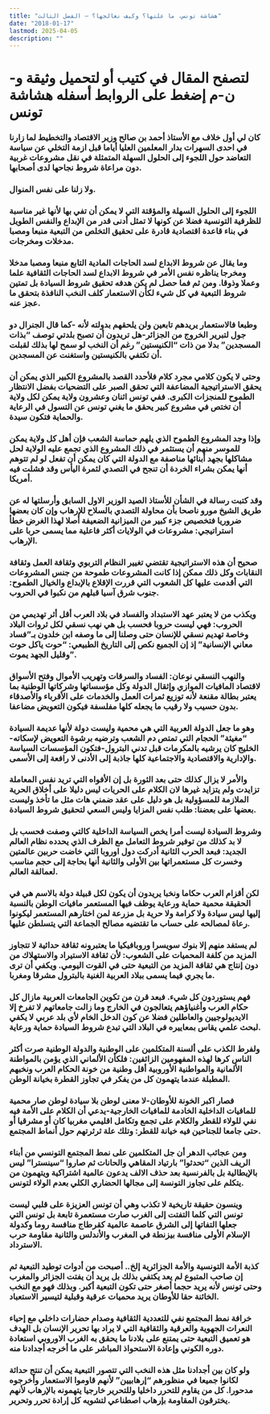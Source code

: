 ```yaml
---
title: "هشاشة تونس، ما علتها؟ وكيف نعالجها؟ – الفصل الثالث"
date: "2018-01-17"
lastmod: 2025-04-05
description: ""
---
```

# **لتصفح المقال في كتيب أو لتحميل وثيقة و-ن-م إضغط على الروابط أسفله** **هشاشة تونس**

### كان لي أول خلاف مع الأستاذ أحمد بن صالح وزير الاقتصاد والتخطيط لما زارنا في احدى السهرات بدار المعلمين العليا أياما قبل ازمة التخلي عن سياسة التعاضد حول اللجوء إلى الحلول السهلة المتمثلة في نقل مشروعات غربية دون مراعاة شروط نجاحها لدى أصحابها.

### ولا زلنا على نفس المنوال.

### اللجوء إلى الحلول السهلة والمؤقتة التي لا يمكن أن تفي بها لأنها غير مناسبة للظرفية التونسية فضلا عن كونها لا تمثل أدنى قدر من الإبداع والنفس الطويل في بناء قاعدة اقتصادية قادرة على تحقيق التخلص من التبعية منبعا ومصبا مدخلات ومخرجات.

### وما يقال عن شروط الابداع لسد الحاجات المادية التابع منبعا ومصبا مدخلا ومخرجا يناظره نفس الأمر في شروط الابداع لسد الحاجات الثقافية علما وعملا وذوقا. ومن ثم فما حصل لم يكن هدفه تحقيق شروط السيادة بل تمتين شروط التبعية في كل شيء لكأن الاستعمار كلف النخب النافذة بتحقق ما عجز عنه.

### وطبعا فالاستعمار يريدهم تابعين ولن يلحقهم بدولته لأنه -كما قال الجنرال دو جول لتبرير الخروج من الجزائر-هل تريدون أن تصبح بلدتي توصف “بذات المسجدين” بدلا من ذات “الكنيستين” رغم أن النخب لو سمح لها بذلك لقبلت أن تكتفي بالكنيستين واستغنت عن المسجدين.

### وحتى لا يكون كلامي مجرد كلام فلأحدد القصد بالمشروع الكبير الذي يمكن أن يحقق الاستراتيجية المضاعفة التي تحقق الصبر على التضحيات بفضل الانتظار الطموح للمنجزات الكبرى. ففي تونس اثنان وعشرون ولاية يمكن لكل ولاية أن تختص في مشروع كبير يحقق ما يغني تونس عن التسول في الرعاية والحماية فتكون سيدة.

### وإذا وجد المشروع الطموح الذي يلهم حماسة الشعب فإن أهل كل ولاية يمكن للموسر منهم أن يستثمر في ذلك المشروع الذي تجمع عليه الولاية لحل مشاكلها بجهد أبنائها مناصفة مع الدولة التي كان يمكن أن تفعل لو لم تتوهم أنها يمكن بشراء الخردة أن تنجح في التصدي لثمرة اليأس وقد فشلت فيه أمريكا.

### وقد كتبت رسالة في الشأن للأستاذ الصيد الوزير الاول السابق وأرسلتها له عن طريق الشيخ مورو ناصحا بأن محاولة التصدي بالسلاح للإرهاب وإن كان بعضها ضروريا فتخصيص جزء كبير من الميزانية الضعيفة أصلا لهذا الغرض خطأ استراتيجي: مشروعات في الولايات أكثر فاعلية مما يسمى حربا على الإرهاب.

### صحيح أن هذه الاستراتيجية تقتضي تغيير النظام التربوي وثقافة العمل وثقافة النقابات وكل ذلك ممكن إذا كانت المشروعات طموحة من جنس المشروعات التي أقدمت عليها كل الشعوب التي قررت الإقلاع بالإبداع والخيال الطموح: جنوب شرق آسيا قبلهم من نكبوا في الحروب.

### ويكذب من لا يعتبر عهد الاستبداد والفساد في بلاد العرب أقل أثر تهديمي من الحروب: فهي ليست حروبا فحسب بل هي نهب نسقي لكل ثروات البلاد وخاصة تهديم نسقي للإنسان حتى وصلنا إلى ما وصفه ابن خلدون بـ”فساد معاني الإنسانية” إذ إن الجميع نكص إلى التاريخ الطبيعي: “حوت ياكل حوت وقليل الجهد يموت”.

### والنهب النسقي نوعان: الفساد والسرقات وتهريب الأموال وفتح الأسواق لاقتصاد المافيات الموازي وإثقال الدولة وكل مؤسساتها وشركاتها الوطنية بما يعتبر بطالة مقنعة لأنه توزيع ثمرات العمل والخدمات على الأقرباء والأصدقاء بدون حسيب ولا رقيب ما يجعله كلها مفلسفة فيكون التعويض مضاعفا.

### وهو ما جعل الدولة العربية التي هي محمية وليست دولة لأنها عديمة السيادة “مغيثة” الحجام التي تمتص دم الشعب وترضيه برشوة التعويض لإسكاته-الخليج كان يرشيه بالمكرمات قبل تدني البترول-فتكون المؤسسات السياسة والإدارية والاقتصادية والاجتماعية كلها جاذبة إلى الأدنى لا رافعة إلى الأسمى.

### والأمر لا يزال كذلك حتى بعد الثورة بل إن الأفواه التي تريد نفس المعاملة تزايدت ولم يتزايد غيرها لان الكلام على الحريات ليس دليلا على أخلاق الحرية الملازمة للمسؤولية بل هو دليل على عقد ضمني هات مثل ما تأخذ وليست بعضها على بعضنا: طلب نفس المزايا وليس السعي لتحقيق شروط السيادة.

### وشروط السيادة ليست أمرا يخص السياسة الداخلية كالتي وصفت فحسب بل لا بد كذلك من توفير شروط التعامل مع الظرف الذي يحدده نظام العالم الجديد: فبعد الحرب الثانية أدركت دول اوروبا التي خاضت حربين عالمتين وخسرت كل مستعمراتها بين الأولى والثانية أنها بحاجة إلى حجم مناسب لعمالقة العالم.

### لكن أقزام العرب حكاما ونخبا يريدون أن يكون لكل قبيلة دولة بالاسم هي في الحقيقة محمية حماية ورعاية يوظف فيها المستعمر مافيات الوطن بالنسبة إليها ليس سيادة ولا كرامة ولا حرية بل مزرعة لمن اختارهم المستعمر ليكونوا رعاة لمصالحه على حساب ما تقتضيه مصالح الجماعة التي يتسلطن عليها.

### لم يستفد منهم إلا بنوك سويسرا وروبافيكيا ما يعتبرونه ثقافة حداثية لا تتجاوز المزيد من كلفة المحميات على الشعوب: لأن ثقافة الاستيراد والاستهلاك من دون إنتاج هي ثقافة المزيد من التبعية حتى في القوت اليومي. ويكفي أن ترى ما يجري فيما يسمى ببلاد العربية الغنية بالبترول مشرقا ومغربا.

### فهم يستوردون كل شيء. فبعد قرن من تكوين الجامعات العربية مازال كل حكام العرب وأغنياؤهم يتعالجون في الخارج وما زالت جامعاتهم لا تفرخ إلا الايديولوجيين والعاطلين فضلا عن كون الدخل الخام لأي بلد عربي لا يكفي لبحث علمي يقاس بمعاييره في البلاد التي تبدع شروط السيادة حماية ورعاية.

### ولفرط الكذب على ألسنة المتكلمين على الوطنية والدولة الوطنية صرت أكثر الناس كرها لهذه المفهومين الزائفين: فلكأن الألماني الذي يؤمن بالمواطنة الألمانية والمواطنية الأوروبية أقل وطنية من خونة الحكام العرب ونخبهم المطبلة عندما يتهمون كل من يفكر في تجاوز القطرة بخيانة الوطن.

### فصار اكبر الخونة للأوطان-لا معنى لوطن بلا سيادة لوطن صار محمية للمافيات الداخلية الخادمة للمافيات الخارجية-يدعي أن الكلام على الأمة فيه نفي للولاء للقطر والكلام على تجمع وتكامل اقليمي مغربيا كان أو مشرقيا أو حتى جامعا للجناحين فيه خيانة للقطر: وتلك علة ثرثرتهم حول أنماط المجتمع.

### ومن عجائب الدهر أن جل المتكلمين على نمط المجتمع التونسي من أبناء الريف الذين “تحدثوا” بارتياد المقاهي والحانات ثم صاروا “سينسترا” ليس بالإيطالية بل بالفرنسية بعد حذف الالف يدعون عالمية اشتراكية ويتهمون من يتكلم على تجاوز التونسة إلى مجالها الحضاري الكلي بعدم الولاء لتونس.

### وينسون حقيقة تاريخية لا تكذب وهي أن تونس العزيزة على قلبي ليست تونس التي كلما التفتت إلى الغرب صارت مستعمرة تابعة بل تونس التي جعلها التفاتها إلى الشرق عاصمة عالمية كقرطاج منافسة روما وكدولة الإسلام الأولى منافسة بيزنطة في المغرب والأندلس والثانية مقاومة حرب الاسترداد.

### كذبة الأمة التونسية والأمة الجزائرية إلخ.. أصبحت من أدوات توطيد التبعية ثم إن صاحب المتبوع لم يعد يكتفي بذلك بل يريد أن يفتت الجزائر والمغرب وحتى تونس لأنه يريد حجما أصغر حتى تكون التبعية أكبر. وبذلك فهو مع النخب الخائنة حقا للأوطان يريد محميات عرقية وقبلية لتيسير الاستعباد.

### خرافة نمط المجتمع نفي للتعددية الثقافية وصدام حضارات داخلي مع إحياء النعرات الجهوية والعرقية والثقافية التي لا يراد بها تحرير الإنسان بل الهدف هو تعميق التبعية حتى يمتنع على بلادنا ما يحقق به الغرب الاوروبي استعادة دوره الكوني وإعادة الاستحواذ المباشر على ما أخرجه أجدادنا منه.

### ولو كان بين أجدادنا مثل هذه النخب التي تتصور التبعية يمكن أن تنتج حداثة لكانوا جميعا في منظورهم “إرهابيين” لأنهم قاوموا الاستعمار وأخرجوه مدحورا. كل من يقاوم للتحرر داخليا وللتحرير خارجيا يتهمونه بالإرهاب لأنهم يخترقون المقاومة بإرهاب اصطناعي لتشويه كل إرادة تحرر وتحرير.

###

